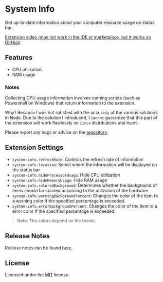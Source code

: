 # System Info

Get up-to-date information about your computer resource usage on status bar.

[Extension video (may not work in the IDE or marketplace, but it works on GitHub)](https://user-images.githubusercontent.com/61974579/220412247-f511aa3b-e6b3-4711-bdf6-e3115444431d.mp4
)

## Features

* CPU utilization
* RAM usage

### Notes

Collecting CPU usage information involves running scripts (such as Powershell on Windows) that return information to the extension.

Why? Because I was not satisfied with the accuracy of the various solutions in Node.
Due to the solution I introduced, I `cannot` guarantee that this part of the extension will work flawlessly on `Linux` distributions and `MacOS`.

Please report any bugs or advice on the [repository](https://github.com/MASSHUU12/system-info/issues).

## Extension Settings

* `system-info.refreshRate`: Controls the refresh rate of information
* `system-info.location`: Select where the information will be displayed on the status bar
* `system-info.hideProcessorUsage`: Hide CPU utilization
* `system-info.hideMemoryUsage`: Hide RAM usage
* `system-info.coloredBackground`: Determines whether the background of items should be colored according to the utilization of the hardware
* `system-info.warningBackgroundPercent`: Changes the color of the item to a warning color if the specified percentage is exceeded.
* `system-info.errorBackgroundPercent`: Changes the color of the item to a error color if the specified percentage is exceeded.

> Note: The colors depend on the theme.

## Release Notes

Release notes can be found [here](https://github.com/MASSHUU12/system-info/blob/main/CHANGELOG.md).

## License

Licensed under the [MIT](https://github.com/MASSHUU12/system-info/blob/main/LICENSE) license.
